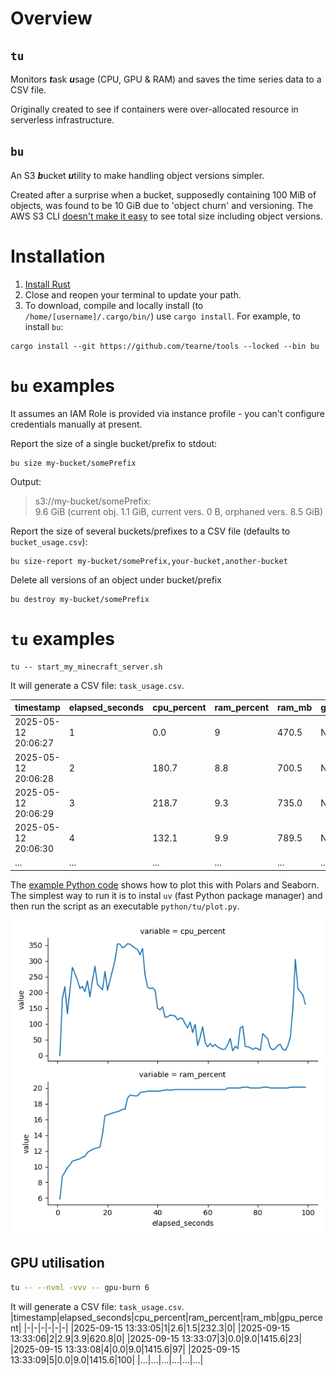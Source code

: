 # Overview
## `tu`
Monitors ***t***ask ***u***sage (CPU, GPU & RAM) and saves the time series data to a CSV file.

Originally created to see if containers were over-allocated resource in serverless infrastructure.

## `bu`
An S3 ***b***ucket ***u***tility to make handling object versions simpler.

Created after a surprise when a bucket, supposedly containing 100 MiB of objects, was found to be 10 GiB due to 'object churn' and versioning.  The AWS S3 CLI [doesn't make it easy]([url](https://serverfault.com/questions/84815/how-can-i-get-the-size-of-an-amazon-s3-bucket)) to see total size including object versions.

# Installation

1. [Install Rust](https://rustup.rs/)
1. Close and reopen your terminal to update your path.
1. To download, compile and locally install (to `/home/[username]/.cargo/bin/`) use `cargo install`.  For example, to install `bu`:
```
cargo install --git https://github.com/tearne/tools --locked --bin bu
```

# `bu` examples
It assumes an IAM Role is provided via instance profile - you can't configure credentials manually at present.

Report the size of a single bucket/prefix to stdout:
```
bu size my-bucket/somePrefix
```
Output:
> s3://my-bucket/somePrefix:  
9.6 GiB (current obj. 1.1 GiB, current vers. 0 B, orphaned vers. 8.5 GiB)

Report the size of several buckets/prefixes to a CSV file (defaults to `bucket_usage.csv`):
```
bu size-report my-bucket/somePrefix,your-bucket,another-bucket
```

Delete all versions of an object under bucket/prefix
```
bu destroy my-bucket/somePrefix
```

# `tu` examples
```
tu -- start_my_minecraft_server.sh
```
It will generate a CSV file: `task_usage.csv`.

|timestamp|elapsed_seconds|cpu_percent|ram_percent|ram_mb|gpu_percent|
|-|-|-|-|-|-|
|2025-05-12 20:06:27|1|0.0|9|470.5|NA|
|2025-05-12 20:06:28|2|180.7|8.8|700.5|NA|
|2025-05-12 20:06:29|3|218.7|9.3|735.0|NA|
|2025-05-12 20:06:30|4|132.1|9.9|789.5|NA|
|...|...|...|...|...|...|

The [example Python code](./python/tu/plot.py) shows how to plot this with Polars and Seaborn.  The simplest way to run it is to instal `uv` (fast Python package manager) and then run the script as an executable `python/tu/plot.py`.

![graph](./python/tu/seaborn_plot.png)

## GPU utilisation
```sh
tu -- --nvml -vvv -- gpu-burn 6
```
It will generate a CSV file: `task_usage.csv`.
|timestamp|elapsed_seconds|cpu_percent|ram_percent|ram_mb|gpu_percent|
|-|-|-|-|-|-|
|2025-09-15 13:33:05|1|2.6|1.5|232.3|0|
|2025-09-15 13:33:06|2|2.9|3.9|620.8|0|
|2025-09-15 13:33:07|3|0.0|9.0|1415.6|23|
|2025-09-15 13:33:08|4|0.0|9.0|1415.6|97|
|2025-09-15 13:33:09|5|0.0|9.0|1415.6|100|
|...|...|...|...|...|...|

